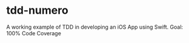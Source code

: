 # tdd-numero
A working example of TDD in developing an iOS App using Swift. Goal: 100% Code Coverage
